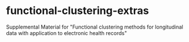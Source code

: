 # functional-clustering-extras
Supplemental Material for "Functional clustering methods for longitudinal data with application to electronic health records"
